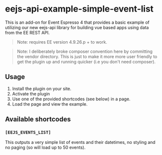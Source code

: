 # eejs-api-example-simple-event-list

This is an add-on for Event Espresso 4 that provides a basic example of utilizing our new eejs-api library for building vue based apps using data from the EE REST API.

> Note: requires EE version 4.9.26.p + to work.

> Note: I deliberately broke composer convention here by committing the vendor directory.  This is just to make it more
more user friendly to get the plugin up and running quicker (i.e you don't need composer).

## Usage

1. Install the plugin on your site.
2. Activate the plugin
3. Use one of the provided shortcodes (see below) in a page.
4. Load the page and view the example.

## Available shortcodes

### `[EEJS_EVENTS_LIST]`

This outputs a very simple list of events and their datetimes, no styling and no paging (so will load up to 50 events).


